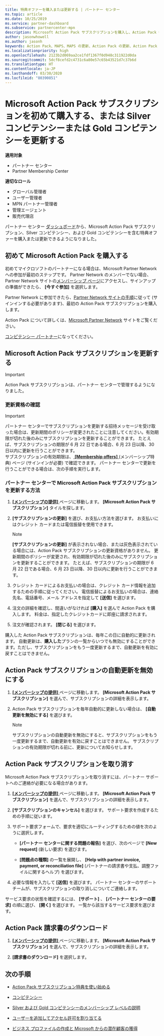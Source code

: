 ```yaml
---
title: 特典オファーを購入または更新する | パートナー センター
ms.topic: article
ms.date: 10/25/2019
ms.service: partner-dashboard
ms.subservice: partnercenter-mpn
description: Microsoft Action Pack サブスクリプションを購入し、Action Pack 特典の使用を開始する方法について説明します。 また、更新、キャンセル、請求書を表示する方法などについても説明します。
author: jasonwhowell
ms.author: jasonh
keywords: Action Pack、MAPS、MAPS の更新、Action Pack の更新、Action Pack の購入
ms.localizationpriority: high
ms.openlocfilehash: 2123b2d069aa2ce1fdf1367f0d948c311922d0da
ms.sourcegitcommit: 5dcf8cefd2c4731c6a80e57c65b43521d7c37b6d
ms.translationtype: HT
ms.contentlocale: ja-JP
ms.lasthandoff: 03/30/2020
ms.locfileid: "80390851"
---
```

# <a name="buy-for-the-first-time-or-renew-a-microsoft-action-pack-subscription-or-the-silver-or-gold-competencies"></a>Microsoft Action Pack サブスクリプションを初めて購入する、または Silver コンピテンシーまたは Gold コンピテンシーを更新する

**適用対象**

-  パートナー センター
-  Partner Membership Center

**適切なロール**
-   グローバル管理者
-   ユーザー管理者
-   MPN パートナー管理者
-   管理エージェント
-   販売代理店

パートナー センター [ダッシュボード](https://docs.microsoft.com/partner-center/)から、Microsoft Action Pack サブスクリプション、Silver コンピテンシー、および Gold コンピテンシーを含む特典オファーを購入または更新できるようになりました。 

## <a name="buy-microsoft-action-pack-for-the-first-time"></a>初めて Microsoft Action Pack を購入する

初めてマイクロソフトのパートナーになる場合は、Microsoft Partner Network への参加が最初のステップです。 Partner Network のメンバーでない場合、Partner Network サイトの[メンバーシップ ページ](https://partner.microsoft.com/membership)にアクセスし、サインアップの準備ができたら、 **[今すぐ参加]** を選択します。 

Partner Network に参加できたら、[Partner Network サイトの手順](https://partner.microsoft.com/membership/action-pack)に従って (サインインする必要があります)、最初の Action Pack サブスクリプションを購入します。 

Action Pack について詳しくは、[Microsoft Partner Network](https://partner.microsoft.com/membership/internal-use-software#simple-tab-content-3) サイトをご覧ください。

[コンピテンシー パートナー](https://partner.microsoft.com/membership/competencies)になってください。 

## <a name="renew-a-microsoft-action-pack-subscription"></a>Microsoft Action Pack サブスクリプションを更新する

>[!IMPORTANT]
>Action Pack サブスクリプションは、パートナー センターで管理するようになりました。

### <a name="check-your-renewal-eligibility"></a>更新資格の確認

>[!IMPORTANT]
>パートナー センターでサブスクリプションを更新する招待メッセージを受け取った場合は、更新期間のポリシーが変更されたことに注意してください。有効期限が切れた後のみにサブスクリプションを更新することができます。 たとえば、サブスクリプションの期限が 6 月 22 日である場合、6 月 23 日以降、30 日以内に更新を行うことができます。       
>サブスクリプションの有効期限は、[ **[Membership offers]** ](https://partnercenter.microsoft.com/pcv/partnership/offers) (メンバーシップ特典) ページ (サインインが必要) で確認できます。 パートナー センターで更新を行うことができる場合は、次の手順を実行します。  

### <a name="to-renew-a-microsoft-action-pack-subscription-in-the-partner-center"></a>パートナー センターで Microsoft Action Pack サブスクリプションを更新する方法

1. [ **[メンバーシップの提供]** ](https://partnercenter.microsoft.com/pcv/partnership/offers) ページに移動します。 **[Microsoft Action Pack サブスクリプション]** タイルを探します。  

2. **[サブスクリプションの更新]** を選び、お支払い方法を選びます。 お支払いにはクレジット カードまたは電信振替を使用できます。

    >[!NOTE]
    >**[サブスクリプションの更新]** が表示されない場合、または灰色表示されている場合には、Action Pack サブスクリプションの更新資格がありません。 更新期間のポリシーが変更され、有効期限が切れた後のみにサブスクリプションを更新することができます。 たとえば、サブスクリプションの期限が 6 月 22 日である場合、6 月 23 日以降、30 日以内に更新を行うことができます。  

3. クレジット カードによるお支払いの場合は、クレジット カード情報を追加するための手順に従ってください。 電信振替によるお支払いの場合は、連絡先名、電話番号、メール アドレスを指定して **[送信]** を選びます。 
     
4. 注文の詳細を確認し、間違いがなければ **[購入]** を選んで Action Pack を購入します。 料金は、指定したクレジットカードに即座に請求されます。

5. 注文が確認されます。 **[閉じる]** を選びます。

購入した Action Pack サブスクリプションは、毎年この日に自動的に更新されます。 自動更新は、**購入した**プランの一覧からいつでも無効にすることができます。ただし、サブスクリプションをもう一度更新するまで、自動更新を有効に戻すことはできません。 


## <a name="turn-off-automatic-action-pack-subscription-renewal"></a>Action Pack サブスクリプションの自動更新を無効にする

1. [ **[メンバーシップの提供]** ](https://partnercenter.microsoft.com/pcv/partnership/offers) ページに移動します。  **[Microsoft Action Pack サブスクリプション]** を選んで、サブスクリプションの詳細を表示します。 

2. Action Pack サブスクリプションを毎年自動的に更新しない場合は、 **[自動更新を無効にする]** を選びます。 

    >[!NOTE]
    >サブスクリプションの自動更新を無効にすると、サブスクリプションをもう一度更新するまで、自動更新を有効に戻すことはできません。 サブスクリプションの有効期限が切れる前に、更新についてお知らせします。


## <a name="cancel-your-action-pack-subscription"></a>Action Pack サブスクリプションを取り消す

Microsoft Action Pack サブスクリプションを取り消すには、パートナー サポートへのご連絡が必要になる場合があります。

1. [ **[メンバーシップの提供]** ](https://partnercenter.microsoft.com/pcv/partnership/offers) ページに移動します。 **[Microsoft Action Pack サブスクリプション]** を選んで、サブスクリプションの詳細を表示します。 

3. **[サブスクリプションのキャンセル]** を選びます。 サポート要求を作成するための手順に従います。 

4. サポート要求フォームで、要求を適切にルーティングするための値を次のように選択します。

    -  **[パートナー センターに関する問題の報告]** を選び、次のページで **[New request]** (新しい要求) を選びます。

    -  **[問題点の種類]** の一覧を展開し、 **[Help with partner invoice, payment, or reconciliation file]** (パートナーの請求書や支払、調整ファイルに関するヘルプ) を選びます。 

5. 必要な情報を入力して **[送信]** を選びます。 パートナー センターのサポート チームが、サブスクリプションの取り消しについてご連絡します。

サービス要求の状態を確認するには、 **[サポート]** 、 **[パートナー センターの要求]** の順に選び、 **[開く]** を選びます。 一覧から該当するサービス要求を選びます。  

## <a name="download-your-action-pack-invoice"></a>Action Pack 請求書のダウンロード

1. [ **[メンバーシップの提供]** ](https://partnercenter.microsoft.com/pcv/partnership/offers) ページに移動します。 **[Microsoft Action Pack サブスクリプション]** を選んで、サブスクリプションの詳細を表示します。 

3. **[請求書のダウンロード]** を選択します。
 
## <a name="next-steps"></a>次の手順

-   [Action Pack サブスクリプション特典を使い始める](manage-your-partner-network-benefits.md)

-   [コンピテンシー](learn-about-competencies.md)

-   [Silver および Gold コンピテンシーのメンバーシップ レベルの説明](https://partner.microsoft.com/membership/internal-use-software#simple-tab-content-2)

-   [ユーザーを追加してアクセル許可を割り当てる](create-user-accounts-and-set-permissions.md)

-   [ビジネス プロファイルの作成と Microsoft からの潜在顧客の獲得](create-a-marketing-profile.md)



